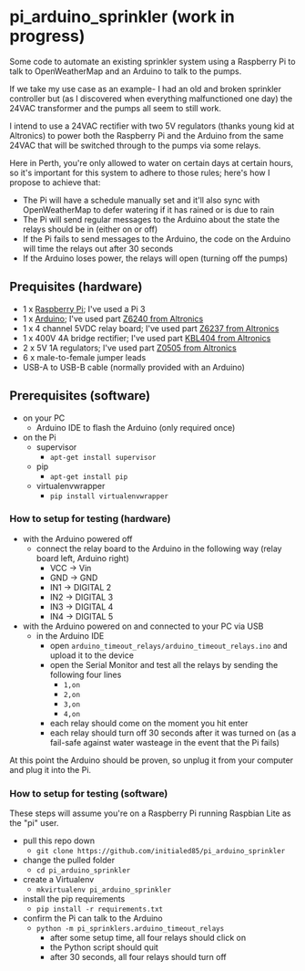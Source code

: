 # pi_arduino_sprinkler (work in progress)

Some code to automate an existing sprinkler system using a Raspberry Pi to talk to OpenWeatherMap and an Arduino
to talk to the pumps.

If we take my use case as an example- I had an old and broken sprinkler controller but (as I discovered when everything
malfunctioned one day) the 24VAC transformer and the pumps all seem to still work.

I intend to use a 24VAC rectifier with two 5V regulators (thanks young kid at Altronics) to power both the Raspberry
Pi and the Arduino from the same 24VAC that will be switched through to the pumps via some relays.

Here in Perth, you're only allowed to water on certain days at certain hours, so it's important for this system to
adhere to those rules; here's how I propose to achieve that:

* The Pi will have a schedule manually set and it'll also sync with OpenWeatherMap to defer watering if it has rained
or is due to rain
* The Pi will send regular messages to the Arduino about the state the relays should be in (either on or off)
* If the Pi fails to send messages to the Arduino, the code on the Arduino will time the relays out after 30 seconds
* If the Arduino loses power, the relays will open (turning off the pumps)    

## Prequisites (hardware)

* 1 x [Raspberry Pi](https://www.raspberrypi.org/); I've used a Pi 3
* 1 x [Arduino](https://www.arduino.cc/); I've used part [Z6240 from Altronics](http://www.altronics.com.au/p/z6240-funduino-uno-r3-compatible-development-board/)
* 1 x 4 channel 5VDC relay board; I've used part [Z6237 from Altronics](http://www.altronics.com.au/p/z6327-4-channel-5v-relay-control-board/)
* 1 x 400V 4A bridge rectifier; I've used part [KBL404 from Altronics](http://www.altronics.com.au/p/z0076-kbl404-400v-4a-plastic-bridge-rectifier/)
* 2 x 5V 1A regulators; I've used part [Z0505 from Altronics](http://www.altronics.com.au/p/z0505-7805-5v-1-amp-to-220-fixed-voltage-regulator/)
* 6 x male-to-female jumper leads
* USB-A to USB-B cable (normally provided with an Arduino)

## Prerequisites (software)

* on your PC
    * Arduino IDE to flash the Arduino (only required once)
* on the Pi
    * supervisor
        * ```apt-get install supervisor```
    * pip 
        * ```apt-get install pip```
    * virtualenvwrapper
        * ```pip install virtualenvwrapper```
    
### How to setup for testing (hardware)

* with the Arduino powered off
    * connect the relay board to the Arduino in the following way (relay board left, Arduino right)
        * VCC -> Vin
        * GND -> GND
        * IN1 -> DIGITAL 2
        * IN2 -> DIGITAL 3
        * IN3 -> DIGITAL 4
        * IN4 -> DIGITAL 5
* with the Arduino powered on and connected to your PC via USB
    * in the Arduino IDE
        * open `arduino_timeout_relays/arduino_timeout_relays.ino` and upload it to the device
        * open the Serial Monitor and test all the relays by sending the following four lines
            * `1,on` 
            * `2,on` 
            * `3,on` 
            * `4,on`
        * each relay should come on the moment you hit enter
        * each relay should turn off 30 seconds after it was turned on (as a fail-safe against water wasteage in the
        event that the Pi fails)

At this point the Arduino should be proven, so unplug it from your computer and plug it into the Pi.

### How to setup for testing (software)

These steps will assume you're on a Raspberry Pi running Raspbian Lite as the "pi" user.

* pull this repo down
    * ```git clone https://github.com/initialed85/pi_arduino_sprinkler```
* change the pulled folder
    * ```cd pi_arduino_sprinkler```
* create a Virtualenv
    * ```mkvirtualenv pi_arduino_sprinkler```
* install the pip requirements
    * ```pip install -r requirements.txt```
* confirm the Pi can talk to the Arduino
    * ```python -m pi_sprinklers.arduino_timeout_relays```
        * after some setup time, all four relays should click on
        * the Python script should quit
        * after 30 seconds, all four relays should turn off
<!---
* install the supervisor config file
    * ```sudo cp pi_arduino_sprinkler.conf /etc/supervisor/conf.d/```
* copy example_config.py to config.py and make the necessary edits; of note:
    * OWM_KEY (sign up at [OpenWeatherMap](http://www.openweathermap.com/))
    * LAT and LON of the location you want to pull weather for
    * UUID of the target [http://zmote.io/](zmote.io) device
    * DAYS_OF_THE_WEEK watering is allowed
    * HOURS_TO_WAIT_AFTER_SUNSET before turning the sprinklers on
    * WATERING_DURATION in minutes watering is allowed
* reload the supervisor config file
    * ```sudo supervisorctl reread```
    * ```sudo supervisorctl update```
    
At this point, you should now be running- validate by looking at ```/tmp/supervisor_stderr_pi_arduino_sprinkler.log```
--->